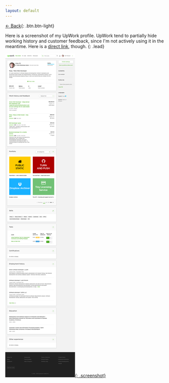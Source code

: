 ```yaml
---
layout: default
---
```


[← Back](/){: .btn.btn-light}

Here is a screenshot of my UpWork profile. UpWork tend to partially hide working history and customer feedback, since I'm not actively using it in the meantime. Here is a [direct link](https://www.upwork.com/freelancers/~0154d1aba5e0ef94de), though.
{: .lead}

[![UpWork profile](/images/upwork.png){: .screenshot}](/images/upwork.png)
